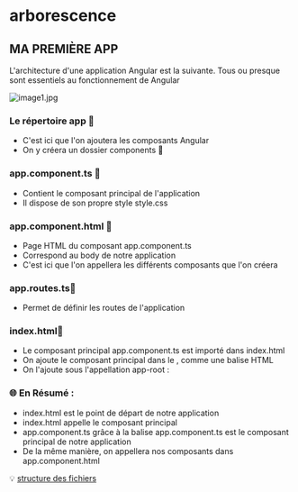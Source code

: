 # arborescence

## MA PREMIÈRE APP

L'architecture d'une application Angular est la suivante. Tous ou presque sont essentiels au fonctionnement de Angular

![image1.jpg](image1.jpg)

### **Le répertoire app 📁**

- C'est ici que l'on ajoutera les composants Angular
- On y créera un dossier components 📁

### **app.component.ts** 📄

- Contient le composant principal de l'application
- Il dispose de son propre style style.css

### **app.component.html** 📄

- Page HTML du composant app.component.ts
- Correspond au body de notre application
- C'est ici que l'on appellera les différents composants que l'on créera

### **app.routes.ts**📄

- Permet de définir les routes de l'application

### **index.html**📄

- Le composant principal app.component.ts est importé dans index.html
- On ajoute le composant principal dans le <body> , comme une balise HTML
- On l'ajoute sous l'appellation app-root : <app-root></app-root>

### **🌐 En Résumé :**

- index.html est le point de départ de notre application
- index.html appelle le composant principal
- app.component.ts grâce à la balise <app-root></app-root> app.component.ts est le composant principal de notre application
- De la même manière, on appellera nos composants dans app.component.html

💡 [structure des fichiers](https://angular.fr/get_started/structure.html)